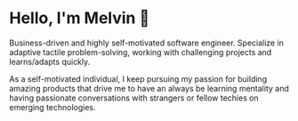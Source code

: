 # Hello, I'm Melvin 👋

Business-driven and highly self-motivated software engineer. Specialize in adaptive tactile problem-solving, working with challenging projects and learns/adapts quickly.

As a self-motivated individual, I keep pursuing my passion for building amazing products that drive me to have an always be learning mentality and having passionate conversations with strangers or fellow techies on emerging technologies.


<!--
**melvinonyia/melvinonyia** is a ✨ _special_ ✨ repository because its `README.md` (this file) appears on your GitHub profile.

Here are some ideas to get you started:

- 🔭 I’m currently working on ...
- 🌱 I’m currently learning ...
- 👯 I’m looking to collaborate on ...
- 🤔 I’m looking for help with ...
- 💬 Ask me about ...
- 📫 How to reach me: ...
- 😄 Pronouns: ...
- ⚡ Fun fact: ...
-->
